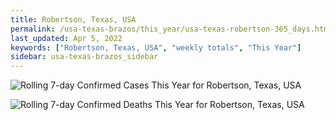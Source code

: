 ```yaml
---
title: Robertson, Texas, USA
permalink: /usa-texas-brazos/this_year/usa-texas-robertson-365_days.html
last_updated: Apr 5, 2022
keywords: ["Robertson, Texas, USA", "weekly totals", "This Year"]
sidebar: usa-texas-brazos_sidebar
---
```


![Rolling 7-day Confirmed Cases This Year for Robertson, Texas, USA](/covid_tracker/images/graphs/usa-texas-robertson-rolling_7_days_confirmed-365_days_graph.png)

![Rolling 7-day Confirmed Deaths This Year for Robertson, Texas, USA](/covid_tracker/images/graphs/usa-texas-robertson-rolling_7_days_deaths-365_days_graph.png)
